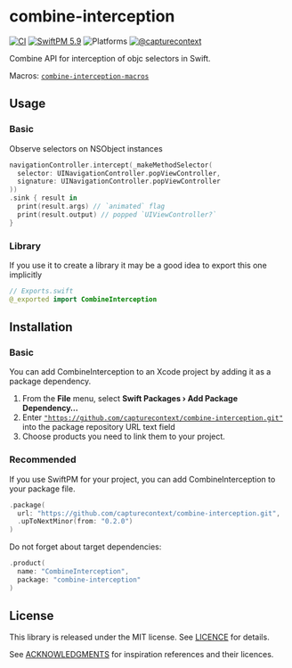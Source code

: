 # combine-interception

[![CI](https://github.com/CaptureContext/combine-interception/actions/workflows/ci.yml/badge.svg)](https://github.com/CaptureContext/combine-interception/actions/workflows/ci.yml) [![SwiftPM 5.9](https://img.shields.io/badge/swiftpm-5.9-ED523F.svg?style=flat)](https://swift.org/download/) ![Platforms](https://img.shields.io/badge/Platforms-iOS_13_|_macOS_10.15_|_Catalyst_13_|_tvOS_14_|_watchOS_7-ED523F.svg?style=flat) [![@capturecontext](https://img.shields.io/badge/contact-@capturecontext-1DA1F2.svg?style=flat&logo=twitter)](https://twitter.com/capture_context) 

Combine API for interception of objc selectors in Swift.

Macros: [`combine-interception-macros`](https://github.com/capturecontext/combine-interception-macros)

## Usage

### Basic

Observe selectors on NSObject instances

```swift
navigationController.intercept(_makeMethodSelector(
  selector: UINavigationController.popViewController,
  signature: UINavigationController.popViewController
))
.sink { result in
  print(result.args) // `animated` flag
  print(result.output) // popped `UIViewController?`
}
```

### Library

If you use it to create a library it may be a good idea to export this one implicitly

```swift
// Exports.swift
@_exported import CombineInterception
```

## Installation

### Basic

You can add CombineInterception to an Xcode project by adding it as a package dependency.

1. From the **File** menu, select **Swift Packages › Add Package Dependency…**
2. Enter [`"https://github.com/capturecontext/combine-interception.git"`](https://github.com/capturecontext/combine-interception.git) into the package repository URL text field
3. Choose products you need to link them to your project.

### Recommended

If you use SwiftPM for your project, you can add CombineInterception to your package file.

```swift
.package(
  url: "https://github.com/capturecontext/combine-interception.git", 
  .upToNextMinor(from: "0.2.0")
)
```

Do not forget about target dependencies:

```swift
.product(
  name: "CombineInterception", 
  package: "combine-interception"
)
```

## License

This library is released under the MIT license. See [LICENCE](LICENCE) for details.

See [ACKNOWLEDGMENTS](ACKNOWLEDGMENTS) for inspiration references and their licences.
